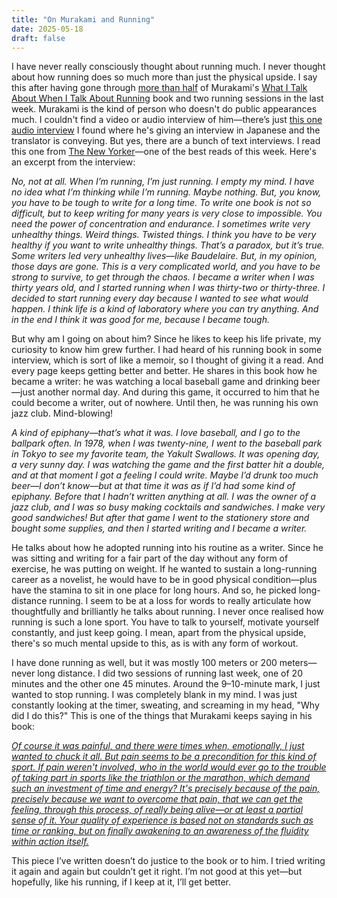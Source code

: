 ```yaml
---
title: "On Murakami and Running"
date: 2025-05-18
draft: false
---
```


I have never really consciously thought about running much. I never thought about how running does so much more than just the physical upside. I say this after having gone through [more than half](https://krishnalohia.me/blog/am-i-over-my-reading-slump/) of Murakami's [What I Talk About When I Talk About Running](https://www.amazon.in/What-Talk-About-When-Running/dp/0099526158) book and two running sessions in the last week. Murakami is the kind of person who doesn't do public appearances much. I couldn't find a video or audio interview of him—there’s just [this one audio interview](https://youtu.be/Et7jggufbYE?feature=shared) I found where he's giving an interview in Japanese and the translator is conveying. But yes, there are a bunch of text interviews. I read this one from [The New Yorker](https://www.newyorker.com/culture/the-new-yorker-interview/the-underground-worlds-of-haruki-murakami)—one of the best reads of this week. Here's an excerpt from the interview:

*No, not at all. When I’m running, I’m just running. I empty my mind. I have no idea what I’m thinking while I’m running. Maybe nothing. But, you know, you have to be tough to write for a long time. To write one book is not so difficult, but to keep writing for many years is very close to impossible. You need the power of concentration and endurance. I sometimes write very unhealthy things. Weird things. Twisted things. I think you have to be very healthy if you want to write unhealthy things. That’s a paradox, but it’s true. Some writers led very unhealthy lives—like Baudelaire. But, in my opinion, those days are gone. This is a very complicated world, and you have to be strong to survive, to get through the chaos. I became a writer when I was thirty years old, and I started running when I was thirty-two or thirty-three. I decided to start running every day because I wanted to see what would happen. I think life is a kind of laboratory where you can try anything. And in the end I think it was good for me, because I became tough.*

But why am I going on about him? Since he likes to keep his life private, my curiosity to know him grew further. I had heard of his running book in some interview, which is sort of like a memoir, so I thought of giving it a read. And every page keeps getting better and better. He shares in this book how he became a writer: he was watching a local baseball game and drinking beer—just another normal day. And during this game, it occurred to him that he could become a writer, out of nowhere. Until then, he was running his own jazz club. Mind-blowing!

*A kind of epiphany—that’s what it was. I love baseball, and I go to the ballpark often. In 1978, when I was twenty-nine, I went to the baseball park in Tokyo to see my favorite team, the Yakult Swallows. It was opening day, a very sunny day. I was watching the game and the first batter hit a double, and at that moment I got a feeling I could write. Maybe I’d drunk too much beer—I don’t know—but at that time it was as if I’d had some kind of epiphany. Before that I hadn’t written anything at all. I was the owner of a jazz club, and I was so busy making cocktails and sandwiches. I make very good sandwiches! But after that game I went to the stationery store and bought some supplies, and then I started writing and I became a writer.*

He talks about how he adopted running into his routine as a writer. Since he was sitting and writing for a fair part of the day without any form of exercise, he was putting on weight. If he wanted to sustain a long-running career as a novelist, he would have to be in good physical condition—plus have the stamina to sit in one place for long hours. And so, he picked long-distance running. I seem to be at a loss for words to really articulate how thoughtfully and brilliantly he talks about running. I never once realised how running is such a lone sport. You have to talk to yourself, motivate yourself constantly, and just keep going. I mean, apart from the physical upside, there's so much mental upside to this, as is with any form of workout.

I have done running as well, but it was mostly 100 meters or 200 meters—never long distance. I did two sessions of running last week, one of 20 minutes and the other one 45 minutes. Around the 9–10-minute mark, I just wanted to stop running. I was completely blank in my mind. I was just constantly looking at the timer, sweating, and screaming in my head, "Why did I do this?" This is one of the things that Murakami keeps saying in his book:

*[Of course it was painful, and there were times when, emotionally, I just wanted to chuck it all. But pain seems to be a precondition for this kind of sport. If pain weren't involved, who in the world would ever go to the trouble of taking part in sports like the triathlon or the marathon, which demand such an investment of time and energy? It's precisely because of the pain, precisely because we want to overcome that pain, that we can get the feeling, through this process, of really being alive—or at least a partial sense of it. Your quality of experience is based not on standards such as time or ranking, but on finally awakening to an awareness of the fluidity within action itself.](https://www.goodreads.com/work/quotes/2475030-hashiru-koto-ni-tsuite-kataru-toki-ni-boku-no-katar)*

This piece I’ve written doesn’t do justice to the book or to him. I tried writing it again and again but couldn’t get it right. I’m not good at this yet—but hopefully, like his running, if I keep at it, I’ll get better.
